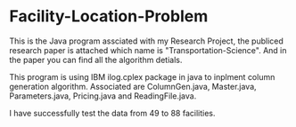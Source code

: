 # Facility-Location-Problem


This is the Java program assciated with my Research Project, the publiced research paper is attached which name is "Transportation-Science". And in the paper you can find all the algorithm detials.

This program is using IBM ilog.cplex package in java to inplment column generation algorithm. Associated are ColumnGen.java, Master.java, Parameters.java, Pricing.java and ReadingFile.java.

I have successfully test the data from 49 to 88 facilities.





